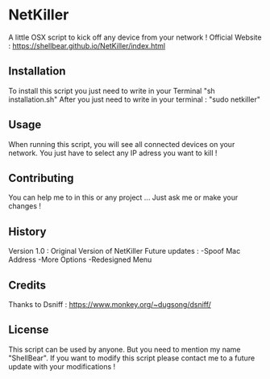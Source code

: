 # NetKiller

A little OSX script to kick off any device from your network !
Official Website : https://shellbear.github.io/NetKiller/index.html

## Installation

To install this script you just need to write in your Terminal "sh installation.sh"
After you just need to write in your terminal : "sudo netkiller"

## Usage

When running this script, you will see all connected devices on your network. You just have to select any IP adress you want to kill !

## Contributing

You can help me to in this or any project ... Just ask me or make your changes !

## History

Version 1.0 : Original Version of NetKiller
Future updates : 
-Spoof Mac Address 
-More Options
-Redesigned Menu

## Credits

Thanks to Dsniff : https://www.monkey.org/~dugsong/dsniff/

## License

This script can be used by anyone. But you need to mention my name "ShellBear". 
If you want to modify this script please contact me to a future update with your modifications !
